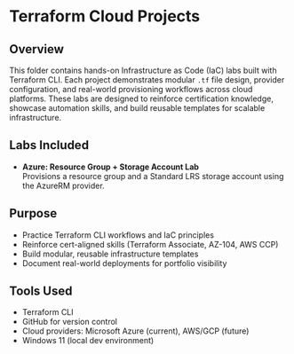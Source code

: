 # Terraform Cloud Projects

## Overview

This folder contains hands-on Infrastructure as Code (IaC) labs built with Terraform CLI. Each project demonstrates modular `.tf` file design, provider configuration, and real-world provisioning workflows across cloud platforms. These labs are designed to reinforce certification knowledge, showcase automation skills, and build reusable templates for scalable infrastructure.

## Labs Included

- **Azure: Resource Group + Storage Account Lab**  
  Provisions a resource group and a Standard LRS storage account using the AzureRM provider.

## Purpose

- Practice Terraform CLI workflows and IaC principles  
- Reinforce cert-aligned skills (Terraform Associate, AZ-104, AWS CCP)  
- Build modular, reusable infrastructure templates  
- Document real-world deployments for portfolio visibility

## Tools Used

- Terraform CLI  
- GitHub for version control  
- Cloud providers: Microsoft Azure (current), AWS/GCP (future)  
- Windows 11 (local dev environment)
